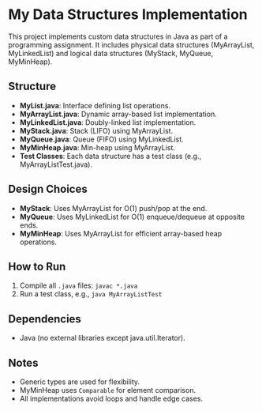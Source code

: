 # My Data Structures Implementation

This project implements custom data structures in Java as part of a programming assignment. It includes physical data structures (MyArrayList, MyLinkedList) and logical data structures (MyStack, MyQueue, MyMinHeap).

## Structure

- **MyList.java**: Interface defining list operations.
- **MyArrayList.java**: Dynamic array-based list implementation.
- **MyLinkedList.java**: Doubly-linked list implementation.
- **MyStack.java**: Stack (LIFO) using MyArrayList.
- **MyQueue.java**: Queue (FIFO) using MyLinkedList.
- **MyMinHeap.java**: Min-heap using MyArrayList.
- **Test Classes**: Each data structure has a test class (e.g., MyArrayListTest.java).

## Design Choices

- **MyStack**: Uses MyArrayList for O(1) push/pop at the end.
- **MyQueue**: Uses MyLinkedList for O(1) enqueue/dequeue at opposite ends.
- **MyMinHeap**: Uses MyArrayList for efficient array-based heap operations.

## How to Run

1. Compile all `.java` files: `javac *.java`
2. Run a test class, e.g., `java MyArrayListTest`

## Dependencies

- Java (no external libraries except java.util.Iterator).

## Notes

- Generic types are used for flexibility.
- MyMinHeap uses `Comparable` for element comparison.
- All implementations avoid loops and handle edge cases.
